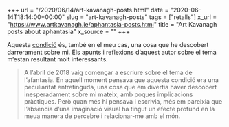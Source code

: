 +++
url = "/2020/06/14/art-kavanagh-posts.html"
date = "2020-06-14T18:14:00+00:00"
slug = "art-kavanagh-posts"
tags = ["retalls"]
x_url = "https://www.artkavanagh.ie/aphantasia-posts.html"
title = "Art Kavanagh posts about aphantasia"
x_source = ""
+++


Aquesta [condició](https://en.wikipedia.org/wiki/Aphantasia) és, també en el meu cas, una cosa que he descobert darrerament sobre mi. Els apunts i reflexions d’aquest autor sobre el tema m’estan resultant molt interessants.

> A l’abril de 2018 vaig començar a escriure sobre el tema de l’afantasia. En aquell moment pensava que aquesta condició era una peculiaritat entretinguda, una cosa que em divertia haver descobert inesperadament sobre mi mateix, amb poques implicacions pràctiques. Però quan més hi pensava i escrivia, més em pareixia que l’absència d’una imaginació visual ha tingut un efecte profund en la meua manera de percebre i relacionar-me amb el món.
